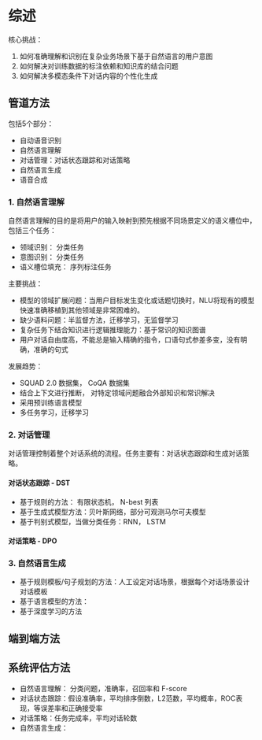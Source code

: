 # 综述

核心挑战：

1. 如何准确理解和识别在复杂业务场景下基于自然语言的用户意图
2. 如何解决对训练数据的标注依赖和知识库的结合问题
3. 如何解决多模态条件下对话内容的个性化生成



## 管道方法

包括5个部分：

- 自动语音识别
- 自然语言理解
- 对话管理：对话状态跟踪和对话策略
- 自然语言生成
- 语音合成

### 1. 自然语言理解

自然语言理解的目的是将用户的输入映射到预先根据不同场景定义的语义槽位中，包括三个任务：

- 领域识别： 分类任务
- 意图识别： 分类任务
- 语义槽位填充： 序列标注任务

主要挑战：

- 模型的领域扩展问题：当用户目标发生变化或话题切换时，NLU将现有的模型快速准确移植到其他领域是非常困难的。
- 缺少语料问题：半监督方法，迁移学习，无监督学习
- 复杂任务下结合知识进行逻辑推理能力：基于常识的知识图谱
- 用户对话自由度高，不能总是输入精确的指令，口语句式参差多变，没有明确，准确的句式

发展趋势：

- SQUAD 2.0 数据集， CoQA 数据集
- 结合上下文进行推断， 对特定领域问题融合外部知识和常识解决
- 采用预训练语言模型
- 多任务学习，迁移学习

### 2. 对话管理

对话管理控制着整个对话系统的流程。任务主要有：对话状态跟踪和生成对话策略。

#### 对话状态跟踪 - DST

- 基于规则的方法： 有限状态机， N-best 列表
- 基于生成式模型方法：贝叶斯网络，部分可观测马尔可夫模型
- 基于判别式模型，当做分类任务：RNN， LSTM

#### 对话策略 - DPO

### 3. 自然语言生成

- 基于规则模板/句子规划的方法：人工设定对话场景，根据每个对话场景设计对话模板
- 基于语言模型的方法：
- 基于深度学习的方法



## 端到端方法





## 系统评估方法

- 自然语言理解： 分类问题，准确率，召回率和 F-score
- 对话状态跟踪：假设准确率，平均排序倒数，L2范数，平均概率，ROC表现，等误差率和正确接受率
- 对话策略：任务完成率，平均对话轮数
- 自然语言生成：



